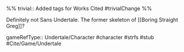 %%
trivial:: Added tags for Works Cited
#trivialChange 
%%

Definitely not Sans Undertale. The former skeleton of [[Boring Straight Greg]]?

gameRefType:: Undertale/Character
#character #strfs #stub #Cite/Game/Undertale 